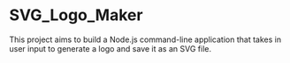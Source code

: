 # SVG_Logo_Maker
This project aims to build a Node.js command-line application that takes in user input to generate a logo and save it as an SVG file.
